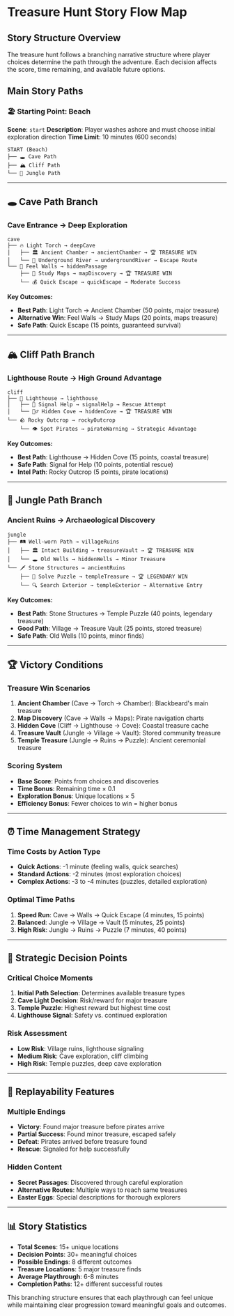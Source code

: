 # Treasure Hunt Story Flow Map

## Story Structure Overview

The treasure hunt follows a branching narrative structure where player choices determine the path through the adventure. Each decision affects the score, time remaining, and available future options.

## Main Story Paths

### 🏖️ Starting Point: Beach
**Scene**: `start`
**Description**: Player washes ashore and must choose initial exploration direction
**Time Limit**: 10 minutes (600 seconds)

```
START (Beach)
├── 🕳️ Cave Path
├── 🏔️ Cliff Path  
└── 🌿 Jungle Path
```

---

## 🕳️ Cave Path Branch

### Cave Entrance → Deep Exploration
```
cave
├── 🔥 Light Torch → deepCave
│   ├── 🏛️ Ancient Chamber → ancientChamber → 🏆 TREASURE WIN
│   └── 🌊 Underground River → undergroundRiver → Escape Route
└── 👋 Feel Walls → hiddenPassage
    ├── 📜 Study Maps → mapDiscovery → 🏆 TREASURE WIN  
    └── 💰 Quick Escape → quickEscape → Moderate Success
```

**Key Outcomes:**
- **Best Path**: Light Torch → Ancient Chamber (50 points, major treasure)
- **Alternative Win**: Feel Walls → Study Maps (20 points, maps treasure)
- **Safe Path**: Quick Escape (15 points, guaranteed survival)

---

## 🏔️ Cliff Path Branch

### Lighthouse Route → High Ground Advantage
```
cliff
├── 🗼 Lighthouse → lighthouse
│   ├── 🔦 Signal Help → signalHelp → Rescue Attempt
│   └── 🏃‍♂️ Hidden Cove → hiddenCove → 🏆 TREASURE WIN
└── 🪨 Rocky Outcrop → rockyOutcrop
    └── 👁️ Spot Pirates → pirateWarning → Strategic Advantage
```

**Key Outcomes:**
- **Best Path**: Lighthouse → Hidden Cove (15 points, coastal treasure)
- **Safe Path**: Signal for Help (10 points, potential rescue)
- **Intel Path**: Rocky Outcrop (5 points, pirate locations)

---

## 🌿 Jungle Path Branch

### Ancient Ruins → Archaeological Discovery
```
jungle
├── 🛤️ Well-worn Path → villageRuins
│   ├── 🏛️ Intact Building → treasureVault → 🏆 TREASURE WIN
│   └── 🕳️ Old Wells → hiddenWells → Minor Treasure
└── 🗡️ Stone Structures → ancientRuins
    ├── 🧩 Solve Puzzle → templeTreasure → 🏆 LEGENDARY WIN
    └── 🔍 Search Exterior → templeExterior → Alternative Entry
```

**Key Outcomes:**
- **Best Path**: Stone Structures → Temple Puzzle (40 points, legendary treasure)
- **Good Path**: Village → Treasure Vault (25 points, stored treasure)
- **Safe Path**: Old Wells (10 points, minor finds)

---

## 🏆 Victory Conditions

### Treasure Win Scenarios
1. **Ancient Chamber** (Cave → Torch → Chamber): Blackbeard's main treasure
2. **Map Discovery** (Cave → Walls → Maps): Pirate navigation charts
3. **Hidden Cove** (Cliff → Lighthouse → Cove): Coastal treasure cache
4. **Treasure Vault** (Jungle → Village → Vault): Stored community treasure
5. **Temple Treasure** (Jungle → Ruins → Puzzle): Ancient ceremonial treasure

### Scoring System
- **Base Score**: Points from choices and discoveries
- **Time Bonus**: Remaining time × 0.1
- **Exploration Bonus**: Unique locations × 5
- **Efficiency Bonus**: Fewer choices to win = higher bonus

---

## ⏰ Time Management Strategy

### Time Costs by Action Type
- **Quick Actions**: -1 minute (feeling walls, quick searches)
- **Standard Actions**: -2 minutes (most exploration choices)
- **Complex Actions**: -3 to -4 minutes (puzzles, detailed exploration)

### Optimal Time Paths
1. **Speed Run**: Cave → Walls → Quick Escape (4 minutes, 15 points)
2. **Balanced**: Jungle → Village → Vault (5 minutes, 25 points)
3. **High Risk**: Jungle → Ruins → Puzzle (7 minutes, 40 points)

---

## 🎯 Strategic Decision Points

### Critical Choice Moments
1. **Initial Path Selection**: Determines available treasure types
2. **Cave Light Decision**: Risk/reward for major treasure
3. **Temple Puzzle**: Highest reward but highest time cost
4. **Lighthouse Signal**: Safety vs. continued exploration

### Risk Assessment
- **Low Risk**: Village ruins, lighthouse signaling
- **Medium Risk**: Cave exploration, cliff climbing  
- **High Risk**: Temple puzzles, deep cave exploration

---

## 🔄 Replayability Features

### Multiple Endings
- **Victory**: Found major treasure before pirates arrive
- **Partial Success**: Found minor treasure, escaped safely
- **Defeat**: Pirates arrived before treasure found
- **Rescue**: Signaled for help successfully

### Hidden Content
- **Secret Passages**: Discovered through careful exploration
- **Alternative Routes**: Multiple ways to reach same treasures
- **Easter Eggs**: Special descriptions for thorough explorers

---

## 📊 Story Statistics

- **Total Scenes**: 15+ unique locations
- **Decision Points**: 30+ meaningful choices
- **Possible Endings**: 8 different outcomes
- **Treasure Locations**: 5 major treasure finds
- **Average Playthrough**: 6-8 minutes
- **Completion Paths**: 12+ different successful routes

This branching structure ensures that each playthrough can feel unique while maintaining clear progression toward meaningful goals and outcomes.